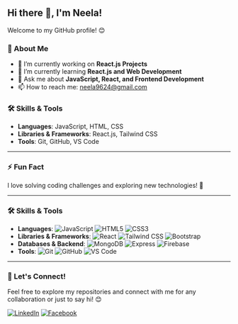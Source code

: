 ## Hi there 👋, I'm Neela!  

Welcome to my GitHub profile! 😊  

### 🚀 About Me  
- 🔭 I’m currently working on **React.js Projects**  
- 🌱 I’m currently learning **React.js and Web Development**  
- 💬 Ask me about **JavaScript, React, and Frontend Development**  
- 📫 How to reach me: [neela9624@gmail.com](neela9624@gmail.com)  

### 🛠️ Skills & Tools  
- **Languages**: JavaScript, HTML, CSS  
- **Libraries & Frameworks**: React.js, Tailwind CSS  
- **Tools**: Git, GitHub, VS Code  

---

### ⚡ Fun Fact  
I love solving coding challenges and exploring new technologies! 🚀

---

### 🛠️ Skills & Tools  
- **Languages**: ![JavaScript](https://img.shields.io/badge/-JavaScript-F7DF1E?style=flat&logo=javascript&logoColor=white) ![HTML5](https://img.shields.io/badge/-HTML5-E34F26?style=flat&logo=html5&logoColor=white) ![CSS3](https://img.shields.io/badge/-CSS3-1572B6?style=flat&logo=css3&logoColor=white)  
- **Libraries & Frameworks**: ![React](https://img.shields.io/badge/-React-61DAFB?style=flat&logo=react&logoColor=black) ![Tailwind CSS](https://img.shields.io/badge/-Tailwind%20CSS-06B6D4?style=flat&logo=tailwindcss&logoColor=white) ![Bootstrap](https://img.shields.io/badge/-Bootstrap-7952B3?style=flat&logo=bootstrap&logoColor=white) 
- **Databases & Backend**: ![MongoDB](https://img.shields.io/badge/-MongoDB-47A248?style=flat&logo=mongodb&logoColor=white)  ![Express](https://img.shields.io/badge/-Express-000000?style=flat&logo=express&logoColor=white)  ![Firebase](https://img.shields.io/badge/-Firebase-FFCA28?style=flat&logo=firebase&logoColor=white)  
- **Tools**: ![Git](https://img.shields.io/badge/-Git-F05032?style=flat&logo=git&logoColor=white) ![GitHub](https://img.shields.io/badge/-GitHub-181717?style=flat&logo=github&logoColor=white) ![VS Code](https://img.shields.io/badge/-VS%20Code-007ACC?style=flat&logo=visualstudiocode&logoColor=white)


---

### 🌟 Let's Connect!  
Feel free to explore my repositories and connect with me for any collaboration or just to say hi! 😊

[![LinkedIn](https://img.shields.io/badge/LinkedIn-0077B5?style=flat&logo=linkedin&logoColor=white)](https://www.linkedin.com/in/neela-rani)
[![Facebook](https://img.shields.io/badge/Facebook-1877F2?style=flat&logo=facebook&logoColor=white)](https://www.facebook.com/neelaa.rani)


